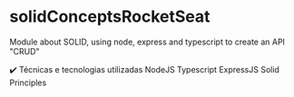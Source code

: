 # solidConceptsRocketSeat
Module about SOLID, using node, express and typescript to create an API "CRUD"

✔️ Técnicas e tecnologias utilizadas
NodeJS
Typescript
ExpressJS
Solid Principles
